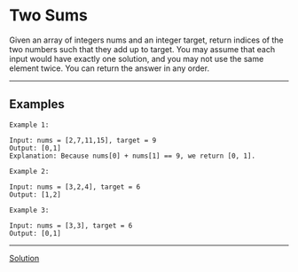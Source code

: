 # Two Sums

Given an array of integers nums and an integer target, return indices of the two numbers such that they add up to target.
You may assume that each input would have exactly one solution, and you may not use the same element twice.
You can return the answer in any order.
***

## Examples
```
Example 1:

Input: nums = [2,7,11,15], target = 9
Output: [0,1]
Explanation: Because nums[0] + nums[1] == 9, we return [0, 1].
```

```
Example 2:

Input: nums = [3,2,4], target = 6
Output: [1,2]
```

```
Example 3:

Input: nums = [3,3], target = 6
Output: [0,1]
```
***
[Solution](TwoSums.py)
